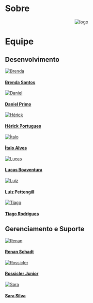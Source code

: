 # Sobre

<div>
	<center>
	<img class="photo" src="assets/logo.png" alt="logo">
</div>


<h1 class="legenda" >Equipe </h1>
<h2 class="legenda" >Desenvolvimento </h2>
<div class="pictures">
<a href="https://github.com/brendavsantos">
  <div class="photo-border">
    <img class="photo" src="assets/members/brenda.jpeg" alt="Brenda">
  </div>
  <h4 class="legenda">Brenda Santos</h4>
</a>
<a href="https://github.com/danieldagerom">
  <div class="photo-border">
    <img class="photo" src="assets/members/daniel.jpeg" alt="Daniel">
  </div>
  <h4 class="legenda">Daniel Primo</h4>
</a>
<a href="https://github.com/herickport">
  <div class="photo-border">
    <img class="photo" src="assets/members/herick.jpeg" alt="Hérick">
  </div>
  <h4 class="legenda">Hérick Portugues</h4>
</a>
<a href="https://github.com/alvesitalo">
  <div class="photo-border">
    <img class="photo" src="assets/members/italo.jpeg" alt="Ítalo">
  </div>
  <h4 class="legenda">Ítalo Alves</h4>
</a>
<a href="https://github.com/lboaventura25">
  <div class="photo-border">
    <img class="photo" src="assets/members/lucas.png" alt="Lucas">
  </div>
  <h4 class="legenda">Lucas Boaventura</h4>
</a>
<a href="https://github.com/LuizPettengill">
  <div class="photo-border">
    <img class="photo" src="assets/members/luiz.jpeg" alt="Luiz">
  </div>
  <h4 class="legenda">Luiz Pettengill</h4>
</a>
<a href="https://github.com/tsrrodrigues">
  <div class="photo-border">
    <img class="photo" src="assets/members/tiago.jpeg" alt="Tiago">
  </div>
  <h4 class="legenda">Tiago Rodrigues</h4>
</a>
</div>


<h2 class="legenda" > Gerenciamento e Suporte </h2>
<div class="pictures">
<a href="https://github.com/renan601">
  <div class="photo-border">
    <img class="photo" src="assets/members/renan.jpeg" alt="Renan">
  </div>
  <h4 class="legenda">Renan Schadt</h4>
</a>
<a href="https://github.com/rossicler">
  <div class="photo-border">
    <img class="photo" src="assets/members/rossicler.jpeg" alt="Rossicler">
  </div>
  <h4 class="legenda">Rossicler Junior</h4>
</a>
<a href="https://github.com/silvasara">
  <div class="photo-border">
    <img class="photo" src="assets/members/sara.jpeg" alt="Sara">
  </div>
  <h4 class="legenda">Sara Silva</h4>
</a>
</div>
